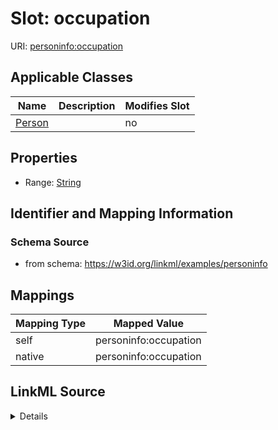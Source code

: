 

# Slot: occupation

URI: [personinfo:occupation](https://w3id.org/linkml/examples/personinfooccupation)



<!-- no inheritance hierarchy -->





## Applicable Classes

| Name | Description | Modifies Slot |
| --- | --- | --- |
| [Person](Person.md) |  |  no  |







## Properties

* Range: [String](String.md)





## Identifier and Mapping Information







### Schema Source


* from schema: https://w3id.org/linkml/examples/personinfo




## Mappings

| Mapping Type | Mapped Value |
| ---  | ---  |
| self | personinfo:occupation |
| native | personinfo:occupation |




## LinkML Source

<details>
```yaml
name: occupation
from_schema: https://w3id.org/linkml/examples/personinfo
rank: 1000
alias: occupation
owner: Person
domain_of:
- Person
range: string

```
</details>